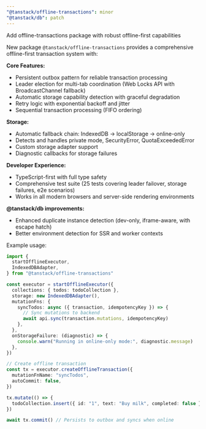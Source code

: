```yaml
---
"@tanstack/offline-transactions": minor
"@tanstack/db": patch
---
```


Add offline-transactions package with robust offline-first capabilities

New package `@tanstack/offline-transactions` provides a comprehensive offline-first transaction system with:

**Core Features:**

- Persistent outbox pattern for reliable transaction processing
- Leader election for multi-tab coordination (Web Locks API with BroadcastChannel fallback)
- Automatic storage capability detection with graceful degradation
- Retry logic with exponential backoff and jitter
- Sequential transaction processing (FIFO ordering)

**Storage:**

- Automatic fallback chain: IndexedDB → localStorage → online-only
- Detects and handles private mode, SecurityError, QuotaExceededError
- Custom storage adapter support
- Diagnostic callbacks for storage failures

**Developer Experience:**

- TypeScript-first with full type safety
- Comprehensive test suite (25 tests covering leader failover, storage failures, e2e scenarios)
- Works in all modern browsers and server-side rendering environments

**@tanstack/db improvements:**

- Enhanced duplicate instance detection (dev-only, iframe-aware, with escape hatch)
- Better environment detection for SSR and worker contexts

Example usage:

```typescript
import {
  startOfflineExecutor,
  IndexedDBAdapter,
} from "@tanstack/offline-transactions"

const executor = startOfflineExecutor({
  collections: { todos: todoCollection },
  storage: new IndexedDBAdapter(),
  mutationFns: {
    syncTodos: async ({ transaction, idempotencyKey }) => {
      // Sync mutations to backend
      await api.sync(transaction.mutations, idempotencyKey)
    },
  },
  onStorageFailure: (diagnostic) => {
    console.warn("Running in online-only mode:", diagnostic.message)
  },
})

// Create offline transaction
const tx = executor.createOfflineTransaction({
  mutationFnName: "syncTodos",
  autoCommit: false,
})

tx.mutate(() => {
  todoCollection.insert({ id: "1", text: "Buy milk", completed: false })
})

await tx.commit() // Persists to outbox and syncs when online
```
